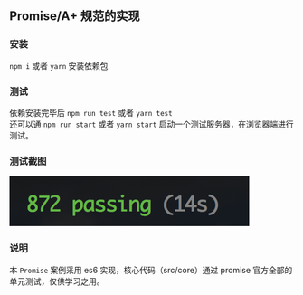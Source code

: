 ## Promise/A+ 规范的实现

### 安装
`npm i` 或者 `yarn` 安装依赖包

### 测试
依赖安装完毕后 `npm run test` 或者 `yarn test`
<br>
还可以通 `npm run start` 或者 `yarn start` 启动一个测试服务器，在浏览器端进行测试。

### 测试截图
![test](./test.png)

### 说明
本 `Promise` 案例采用 es6 实现，核心代码（src/core）通过 promise 官方全部的单元测试，仅供学习之用。

